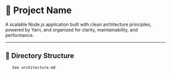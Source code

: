 # 🚀 Project Name

A scalable Node.js application built with clean architecture principles, powered by Yarn, and organized for clarity, maintainability, and performance.

---

## 📁 Directory Structure
```bash
   See architecture.md